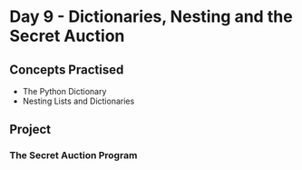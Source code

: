 # Day 9 - Dictionaries, Nesting and the Secret Auction
## Concepts Practised
- The Python Dictionary
- Nesting Lists and Dictionaries
## Project
### The Secret Auction Program
